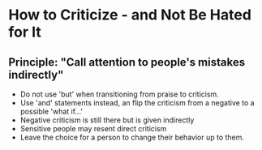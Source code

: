 # How to Criticize - and Not Be Hated for It #  

## Principle: "Call attention to people's mistakes indirectly" ##  

- Do not use 'but' when transitioning from praise to criticism.  
- Use 'and' statements instead, an flip the criticism from a negative to a possible 'what if...'  
- Negative criticism is still there but is given indirectly  
- Sensitive people may resent direct criticism  
- Leave the choice for a person to change their behavior up to them.  
